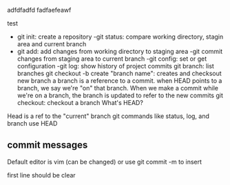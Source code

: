 adfdfadfd fadfaefeawf

test

- git init: create a repository
-git status: compare working directory, stagin area and current branch
- git add: add changes from working directory to staging area
-git commit changes from staging area to current branch
-git config: set or get configuration
-git log: show history of project commits
git branch: list branches
git checkout -b create "branch name": creates and checksout new branch
a branch is a reference to a commit. when HEAD points to a branch, we say we're "on" that branch. When we make a commit while we're on a branch, the branch is updated to refer to the new commits
git checkout: checkout a branch
What's HEAD?

Head is a ref to the "current" branch git commands like status, log, and branch use HEAD
## commit messages

Default editor is vim (can be changed)
or use git commit -m <message> to insert

first line should be clear
